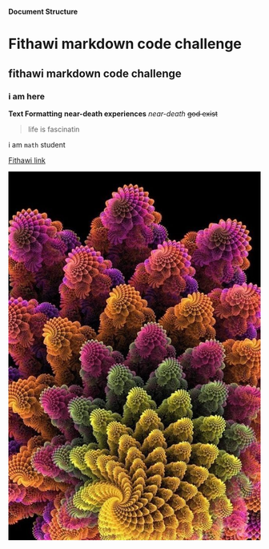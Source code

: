 **Document Structure**
# Fithawi markdown code challenge
## fithawi markdown code challenge
### i am here

**Text Formatting**
**near-death experiences**
*near-death*
~~god exist~~
> life is fascinatin

i am `math` student 

[ Fithawi link](https://us05web.zoom.us/postattendee?mn=2UQjEfhac4_KncmlcxPSp1hQ4gM6fPN5b73L.bBFn_f81byGwASuT)

![my book](markdown_image.png)




